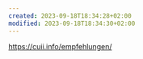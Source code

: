 ```yaml
---
created: 2023-09-18T18:34:28+02:00
modified: 2023-09-18T18:34:30+02:00
---
```


https://cuii.info/empfehlungen/
